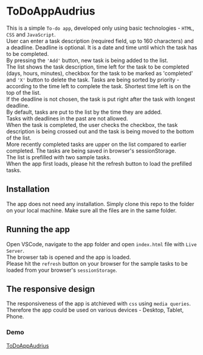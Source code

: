 # ToDoAppAudrius
This is a simple `To-do app`, developed only using basic technologies - `HTML`, `CSS` and `JavaScript`.  <br>
User can enter a task description (required field, up to 160 characters) and a deadline. 
Deadline is optional. It is a date and time until which the task has to be completed. <br>
By pressing the `'Add'` button, new task is being added to the list. <br>
The list shows the task description, time left for the task to be completed (days, hours, minutes), 
checkbox for the task to be marked as 'completed' and `'X'` button to delete the task.
Tasks are being sorted by priority - according to the time left to complete the task. Shortest time left is on the top of the list. <br>
If the deadline is not chosen, the task is put right after the task with longest deadline. <br>
By default, tasks are put to the list by the time they are added. <br>
Tasks with deadlines in the past are not allowed. <br>
When the task is completed, the user checks the checkbox, the task description is being crossed out and the task is being moved to the bottom of the list. <br>
More recently completed tasks are upper on the list compared to earlier completed.
The tasks are being saved in browser's sessionStorage. <br>
The list is prefilled with two sample tasks. <br>
When the app first loads, please hit the refresh button to load the prefilled tasks. <br>

## Installation
The app does not need any installation. Simply clone this repo to the folder on  your local machine.
Make sure all the files are in the same folder.

## Running the app
Open VSCode, navigate to the app folder and open `index.html` file with `Live Server`.  <br>
The browser tab is opened and the app is loaded. <br>
Please hit the `refresh` button on your browser for the sample tasks to be loaded from your browser's `sessionStorage`.

## The responsive design
The responsiveness of the app is atchieved with `css` using `media queries`. Therefore the app could be used on various devices - Desktop, Tablet, Phone.

### Demo
[ToDoAppAudrius](https://audriusanusauskas.github.io/ToDoAppAudrius)




